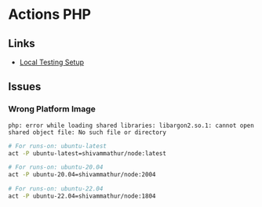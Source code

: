 # Actions PHP

<!--
https://github.com/staudenmeir/laravel-adjacency-list/blob/master/.github/workflows/ci.yml

https://github.com/wp-cli/export-command/blob/4d3e920eae3f3a2f9a7eba1884ce0bbced837a95/.github/workflows/code-quality.yml
https://github.com/wp-cli/export-command/blob/4d3e920eae3f3a2f9a7eba1884ce0bbced837a95/.github/workflows/testing.yml
-->

## Links

- [Local Testing Setup](https://github.com/shivammathur/setup-php#local-testing-setup)

## Issues

### Wrong Platform Image

```log
php: error while loading shared libraries: libargon2.so.1: cannot open shared object file: No such file or directory
```

```sh
# For runs-on: ubuntu-latest
act -P ubuntu-latest=shivammathur/node:latest

# For runs-on: ubuntu-20.04
act -P ubuntu-20.04=shivammathur/node:2004

# For runs-on: ubuntu-22.04
act -P ubuntu-22.04=shivammathur/node:1804
```
